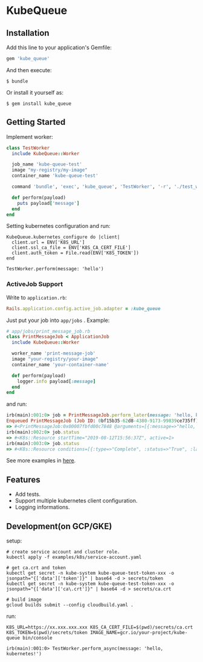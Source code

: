 # KubeQueue

## Installation

Add this line to your application's Gemfile:

```ruby
gem 'kube_queue'
```

And then execute:

    $ bundle

Or install it yourself as:

    $ gem install kube_queue

## Getting Started

Implement worker:

```ruby
class TestWorker
  include KubeQueue::Worker

  job_name 'kube-queue-test'
  image "my-registry/my-image"
  container_name 'kube-queue-test'

  command 'bundle', 'exec', 'kube_queue', 'TestWorker', '-r', './test_worker.rb'

  def perform(payload)
    puts payload['message']
  end
end
```

Setting kubernetes configuration and run:

```
KubeQueue.kubernetes_configure do |client|
  client.url = ENV['K8S_URL']
  client.ssl_ca_file = ENV['K8S_CA_CERT_FILE']
  client.auth_token = File.read(ENV['K8S_TOKEN'])
end

TestWorker.perform(message: 'hello')
```

### ActiveJob Support

Write to `application.rb`:

```ruby
Rails.application.config.active_job.adapter = :kube_queue
```

Just put your job into `app/jobs` . Example:

```ruby
# app/jobs/print_message_job.rb
class PrintMessageJob < ApplicationJob
  include KubeQueue::Worker

  worker_name 'print-message-job'
  image "your-registry/your-image"
  container_name 'your-container-name'

  def perform(payload)
    logger.info payload[:message]
  end
end
```

and run:

```ruby
irb(main):001:0> job = PrintMessageJob.perform_later(message: 'hello, kubernetes!')
Enqueued PrintMessageJob (Job ID: 0bf15b35-62d8-4380-9173-99839ce735ff) to KubeQueue(default) with arguments: {:message=>"hello, kubernetes!"}
=> #<PrintMessageJob:0x00007fbfd00c7848 @arguments=[{:message=>"hello, kubernetes!"}], @job_id="0bf15b35-62d8-4380-9173-99839ce735ff", @queue_name="default", @priority=nil, @executions=0>
irb(main):002:0> job.status
=> #<K8s::Resource startTime="2019-08-12T15:56:37Z", active=1>
irb(main):003:0> job.status
=> #<K8s::Resource conditions=[{:type=>"Complete", :status=>"True", :lastProbeTime=>"2019-08-12T15:57:03Z", :lastTransitionTime=>"2019-08-12T15:57:03Z"}], startTime="2019-08-12T15:56:37Z", completionTime="2019-08-12T15:57:03Z", succeeded=1>
```

See more examples in [here](examples).

## Features

- Add tests.
- Support multiple kubernetes client configuration.
- Logging informations.

## Development(on GCP/GKE)

setup:

```
# create service account and cluster role.
kubectl apply -f examples/k8s/service-account.yaml

# get ca.crt and token
kubectl get secret -n kube-system kube-queue-test-token-xxx -o jsonpath="{['data']['token']}" | base64 -d > secrets/token
kubectl get secret -n kube-system kube-queue-test-token-xxx -o jsonpath="{['data']['ca\.crt']}" | base64 -d > secrets/ca.crt

# build image
gcloud builds submit --config cloudbuild.yaml .
```

run:

```
K8S_URL=https://xx.xxx.xxx.xxx K8S_CA_CERT_FILE=$(pwd)/secrets/ca.crt K8S_TOKEN=$(pwd)/secrets/token IMAGE_NAME=gcr.io/your-project/kube-queue bin/console

irb(main):001:0> TestWorker.perform_async(message: 'hello, kubernetes!')
```
